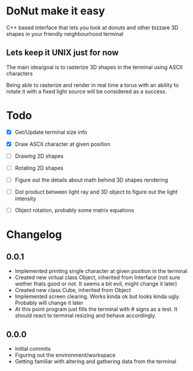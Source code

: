 # DoNut make it easy
C++ based interface that lets you look at donuts and other bizzare 3D shapes in your friendly neighbourhood terminal

## Lets keep it UNIX just for now

The main idea/goal is to rasterize 3D shapes in the terminal using ASCII characters

Being able to rasterize and render in real time a torus with an ability to rotate it with a fixed light source will be considered as a success.

# Todo
- [x] Get/Update terminal size info
- [X] Draw ASCII character at given position
- [ ] Drawing 2D shapes
- [ ] Rotating 2D shapes
- [ ] Figure out the details about math behind 3D shapes rendering
- [ ] Dot product between light ray and 3D object to figure out the light intensity
- [ ] Object rotation, probably some matrix equations


# Changelog
## 0.0.1
- Implemented printing single character at given position in the terminal
- Created new virtual class Object, inherited from Interface (not sure wether thats good or not. It seems a bit evil, might change it later)
- Created new class Cube, inherited from Object
- Implemented screen clearing. Works kinda ok but looks kinda ugly. Probably will change it later
- At this point program just fills the terminal with # signs as a test. It should react to terminal resizing and behave accordingly.
## 0.0.0
- Initial commits
- Figuring out the environment/workspace
- Getting familiar with altering and gathering data from the terminal 
